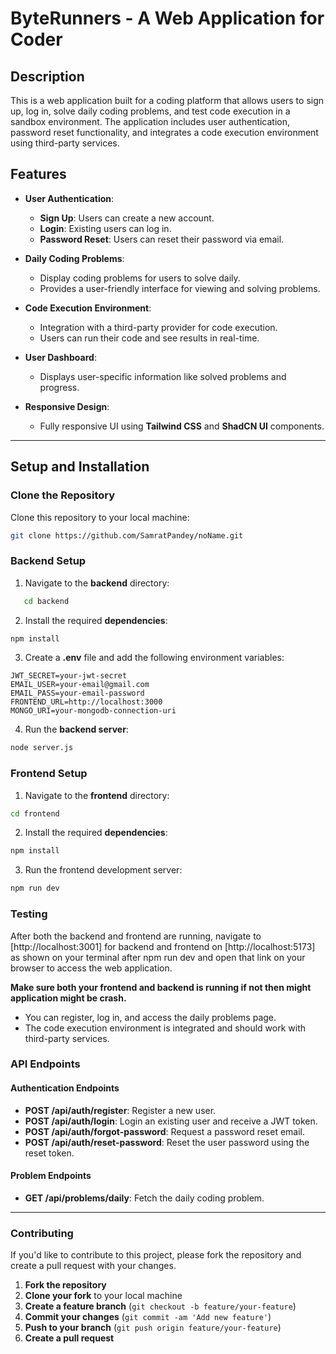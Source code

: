 # ByteRunners - A Web Application for Coder 

## Description

This is a web application built for a coding platform that allows users to sign up, log in, solve daily coding problems, and test code execution in a sandbox environment. The application includes user authentication, password reset functionality, and integrates a code execution environment using third-party services.

## Features

- **User Authentication**:
  - **Sign Up**: Users can create a new account.
  - **Login**: Existing users can log in.
  - **Password Reset**: Users can reset their password via email.

- **Daily Coding Problems**:
  - Display coding problems for users to solve daily.
  - Provides a user-friendly interface for viewing and solving problems.

- **Code Execution Environment**:
  - Integration with a third-party provider for code execution.
  - Users can run their code and see results in real-time.

- **User Dashboard**:
  - Displays user-specific information like solved problems and progress.

- **Responsive Design**:
  - Fully responsive UI using **Tailwind CSS** and **ShadCN UI** components.

---

## Setup and Installation

### Clone the Repository

Clone this repository to your local machine:

```bash
git clone https://github.com/SamratPandey/noName.git
```

### Backend Setup

1. Navigate to the **backend** directory:
```bash
   cd backend
```

2. Install the required **dependencies**:

```bash
npm install
```

3. Create a **.env** file and add the following environment variables:

```env
JWT_SECRET=your-jwt-secret
EMAIL_USER=your-email@gmail.com
EMAIL_PASS=your-email-password
FRONTEND_URL=http://localhost:3000
MONGO_URI=your-mongodb-connection-uri
```

4. Run the **backend server**:
```bash
node server.js
```


### Frontend Setup

1. Navigate to the **frontend** directory:

```bash
cd frontend
```

2. Install the required **dependencies**:

```bash
npm install
```

3. Run the frontend development server:

```bash
npm run dev
```

### Testing

After both the backend and frontend are running, navigate to [http://localhost:3001] for backend and frontend on [http://localhost:5173] as shown on your terminal after npm run dev and open that link on your browser to access the web application.

**Make sure both your frontend and backend is running if not then might application might be crash.**

- You can register, log in, and access the daily problems page.
- The code execution environment is integrated and should work with third-party services.

### API Endpoints

#### Authentication Endpoints
- **POST /api/auth/register**: Register a new user.
- **POST /api/auth/login**: Login an existing user and receive a JWT token.
- **POST /api/auth/forgot-password**: Request a password reset email.
- **POST /api/auth/reset-password**: Reset the user password using the reset token.

#### Problem Endpoints
- **GET /api/problems/daily**: Fetch the daily coding problem.

---

### Contributing

If you'd like to contribute to this project, please fork the repository and create a pull request with your changes.

1. **Fork the repository**
2. **Clone your fork** to your local machine
3. **Create a feature branch** (`git checkout -b feature/your-feature`)
4. **Commit your changes** (`git commit -am 'Add new feature'`)
5. **Push to your branch** (`git push origin feature/your-feature`)
6. **Create a pull request**


